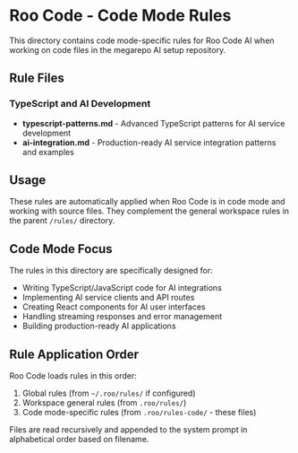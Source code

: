 # Roo Code - Code Mode Rules

This directory contains code mode-specific rules for Roo Code AI when working on code files in the megarepo AI setup repository.

## Rule Files

### TypeScript and AI Development
- **typescript-patterns.md** - Advanced TypeScript patterns for AI service development
- **ai-integration.md** - Production-ready AI service integration patterns and examples

## Usage

These rules are automatically applied when Roo Code is in code mode and working with source files. They complement the general workspace rules in the parent `/rules/` directory.

## Code Mode Focus

The rules in this directory are specifically designed for:
- Writing TypeScript/JavaScript code for AI integrations
- Implementing AI service clients and API routes
- Creating React components for AI user interfaces
- Handling streaming responses and error management
- Building production-ready AI applications

## Rule Application Order

Roo Code loads rules in this order:
1. Global rules (from `~/.roo/rules/` if configured)
2. Workspace general rules (from `.roo/rules/`)
3. Code mode-specific rules (from `.roo/rules-code/` - these files)

Files are read recursively and appended to the system prompt in alphabetical order based on filename.